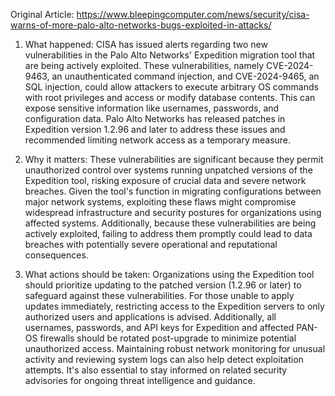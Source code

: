 Original Article: https://www.bleepingcomputer.com/news/security/cisa-warns-of-more-palo-alto-networks-bugs-exploited-in-attacks/

1) What happened: CISA has issued alerts regarding two new vulnerabilities in the Palo Alto Networks' Expedition migration tool that are being actively exploited. These vulnerabilities, namely CVE-2024-9463, an unauthenticated command injection, and CVE-2024-9465, an SQL injection, could allow attackers to execute arbitrary OS commands with root privileges and access or modify database contents. This can expose sensitive information like usernames, passwords, and configuration data. Palo Alto Networks has released patches in Expedition version 1.2.96 and later to address these issues and recommended limiting network access as a temporary measure.

2) Why it matters: These vulnerabilities are significant because they permit unauthorized control over systems running unpatched versions of the Expedition tool, risking exposure of crucial data and severe network breaches. Given the tool's function in migrating configurations between major network systems, exploiting these flaws might compromise widespread infrastructure and security postures for organizations using affected systems. Additionally, because these vulnerabilities are being actively exploited, failing to address them promptly could lead to data breaches with potentially severe operational and reputational consequences.

3) What actions should be taken: Organizations using the Expedition tool should prioritize updating to the patched version (1.2.96 or later) to safeguard against these vulnerabilities. For those unable to apply updates immediately, restricting access to the Expedition servers to only authorized users and applications is advised. Additionally, all usernames, passwords, and API keys for Expedition and affected PAN-OS firewalls should be rotated post-upgrade to minimize potential unauthorized access. Maintaining robust network monitoring for unusual activity and reviewing system logs can also help detect exploitation attempts. It's also essential to stay informed on related security advisories for ongoing threat intelligence and guidance.